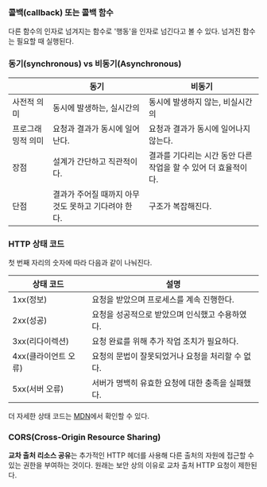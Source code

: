 ### 콜백(callback) 또는 콜백 함수
다른 함수의 인자로 넘겨지는 함수로 '행동'을 인자로 넘긴다고 볼 수 있다. 넘겨진 함수는 필요할 때 실행된다.

### 동기(synchronous) vs 비동기(Asynchronous)

||동기|비동기|
|---|---|---|
|사전적 의미|동시에 발생하는, 실시간의|동시에 발생하지 않는, 비실시간의|
|프로그래밍적 의미|요청과 결과가 동시에 일어난다.|요청과 결과가 동시에 일어나지 않는다.|
|장점|설계가 간단하고 직관적이다.|결과를 기다리는 시간 동안 다른 작업을 할 수 있어 더 효율적이다.|
|단점|결과가 주어질 때까지 아무것도 못하고 기다려야 한다.|구조가 복잡해진다.|

### HTTP 상태 코드
첫 번째 자리의 숫자에 따라 다음과 같이 나눠진다.

|상태 코드|설명|
|---|---|
|1xx(정보)|요청을 받았으며 프로세스를 계속 진행한다.|
|2xx(성공)|요청을 성공적으로 받았으며 인식했고 수용하였다.|
|3xx(리다이렉션)|요청 완료를 위해 추가 작업 조치가 필요하다.|
|4xx(클라이언트 오류)|요청의 문법이 잘못되었거나 요청을 처리할 수 없다.|
|5xx(서버 오류)|서버가 명백히 유효한 요청에 대한 충족을 실패했다.|

더 자세한 상태 코드는 [MDN](https://developer.mozilla.org/ko/docs/Web/HTTP/Status)에서 확인할 수 있다.

### CORS(Cross-Origin Resource Sharing)
**교차 출처 리소스 공유**는 추가적인 HTTP 헤더를 사용해 다른 출처의 자원에 접근할 수 있는 권한을 부여하는 것이다. 원래는 보안 상의 이유로 교차 출처 HTTP 요청이 제한된다.
